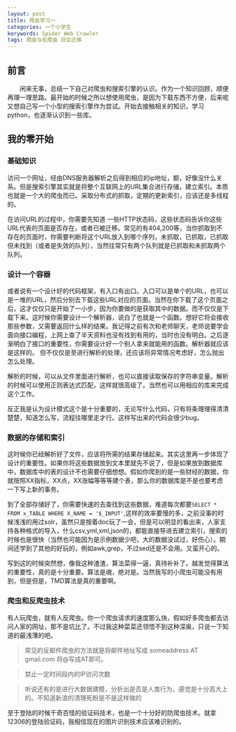 ```yaml
---
layout: post
title: 爬虫学习一
categories: 一个小学生
kerywords: Spider Web Crawler
tags: 爬虫与反爬虫 旧文迁移
---
```


## 前言
&emsp;&emsp;闲来无事，总结一下自己对爬虫和搜索引擎的认识。作为一个知识回顾，顺便再理一理思路。最开始的时候之所以想使用爬虫，是因为下载东西不方便，后来呢又想自己写一个小型的搜索引擎作为尝试。开始去接触相关的知识，学习python，也逐渐认识到一些库。
## 我的零开始

### 基础知识

访问一个网址，经由DNS服务器解析之后得到相应的ip地址，额，好像没什么关系。但是搜索引擎其实就是将整个互联网上的URL集合进行存储，建立索引。本质也就是一个大的爬虫而已。采取分布式的抓取，定期的更新索引，应该还是多线程的。

 在访问URL的过程中，你需要先知道 一些HTTP状态码，这些状态码告诉你这些URL代表的页面是否存在，或者已被迁移。常见的有404,200等，当你抓取到不存在的页面时，你需要判断将这个URL放入到哪个序列，未抓取，已抓取，已抓取但未找到（或者是失效的队列），当然往常只有两个队列就是已抓取和未抓取两个队列。

### 设计一个容器
 或者说有一个设计好的代码框架，有入口有出口。入口可以是单个的URL，也可以是一堆的URL，然后分别去下载这些URL对应的页面。当然在你下载了这个页面之后，这才仅仅只是开始了一小步，因为你要做的是获取其中的数据。而不仅仅是下载下来。这时候你需要设计一个解析器，说白了也就是一个函数。想好它将会接收那些参数，又需要返回什么样的结果。我记得之前有次和老师聊天，老师说要学会面向接口编程，上网上查了半天资料也没有找到有用的，当时也没有明白。之后逐渐明白了接口的重要性，你需要设计好一个别人拿来就能用的函数。解析器就应该是这样的。
但不仅仅是至进行解析的处理，还应该将异常情况考虑好，怎么抛出怎么处理。

解析的时候，可以从文件里面进行解析，也可以直接读取保存的字符串变量。解析的时候可以使用正则表达式匹配，这样就很高级了。当然也可以用相应的库来完成这个工作。

反正我是认为设计模式这个是十分重要的，无论写什么代码，只有将条理理得清清楚楚，知道怎么写，流程往哪里走才行。这样写出来的代码会很少bug。

### 数据的存储和索引
这时候你已经解析好了文件，应该将所需的结果存储起来。其实这里再一步体现了设计的重要性。如果你将这些数据放到文本里就先不说了，但是如果放到数据库中，数据库中的表的设计不也需要仔细想想。假如你爬到的是一些财经的数据，你就按照XX指标，XX点，XX涨幅等等等建个表，那么你的数据库是不是也要考虑一下写上新的事务。

到了全部存储好了，你需要快速的去查找到这些数据，难道每次都要`SELECT * FROM x_TABLE WHERE X_NAME = '$_INPUT'`,这样的效率要慢的多，之前没事的时候浅浅的用过solr，虽然只是按着doc玩了一会，但是可以明显的看出来，人家支持各种格式的导入，什么csv,yml,xml,json的，都能直接导进去建立索引，搜索的时候也是很快（当然也可能因为是示例数据少吧，大的数据没试过，好伤心）。期间还学到了其他的好玩的，例如awk,grep，不过sed还是不会用。又蛮开心的。

写到这的时候突然想，像我这种渣渣，算法菜得一逼，真待补补了。越发觉得算法的重要性，真的是十分重要。算法是魂，绝对是。当然我写的小爬虫可能没有用到，但是但是，TMD算法是真的重要啊。
### 爬虫和反爬虫技术
有人玩爬虫，就有人反爬虫。你一个爬虫请求的速度那么快，假如好多爬虫都去访问人家的网址，那不是坑比了。不过我这种菜菜还领悟不到这种深奥，只说一下知道的最浅薄的吧。
>常见的反邮件爬虫的方法就是将邮件地址写成 someaddress AT gmail.com 将@写成AT即可。

>禁止一定时间段内的IP访问次数

>听说还有的是进行大数据建模，分析出是否是人类行为，感觉是十分高大上的。不知道新浪的清理死粉是不是这样做的

至于登陆的时候千奇百怪的验证码技术，也是一个十分好的防爬虫技术。就拿12306的登陆验证码，我相信现在的图片识别技术应该难识别的。